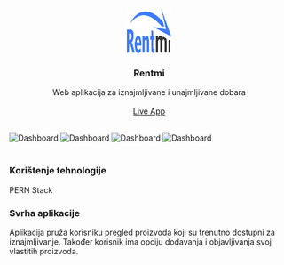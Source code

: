 

<br />
<p align="center">
   <img src="https://github.com/alkuca/iznajmitelj/blob/main/client/src/images/LogoF.svg?raw=true" alt="Logo" width="80" height="80">
  <h3 align="center">Rentmi</h3>
  <p align="center">
    Web aplikacija za iznajmljivane i unajmljivane dobara
    <br />
    <br />
    <a href="https://rentmi.herokuapp.com/">Live App</a>
  </p>
</p>
<br />
<img src="https://res.cloudinary.com/dgq3h1sri/image/upload/v1634812415/Github%20images/screencapture-rentmi-herokuapp-dashboard-stvari-2021-10-20-17_42_35_1.png" alt="Dashboard">
<img src="https://res.cloudinary.com/dgq3h1sri/image/upload/v1634812417/Github%20images/screencapture-rentmi-herokuapp-dashboard-iznajmljeno-2021-10-20-18_59_05.png" alt="Dashboard">
<img src="https://res.cloudinary.com/dgq3h1sri/image/upload/v1634812458/Github%20images/screencapture-rentmi-herokuapp-dashboard-trazi-2021-10-20-17_43_14.png" alt="Dashboard">
<img src="https://res.cloudinary.com/dgq3h1sri/image/upload/v1634812471/Github%20images/screencapture-rentmi-herokuapp-dashboard-stvar-983fbcc4-c67e-479b-a488-633d9c101550-2021-10-21-11_48_32.png" alt="Dashboard">
<br />
<br />

### Korištenje tehnologije
PERN Stack

### Svrha aplikacije
<p>
Aplikacija pruža korisniku pregled proizvoda koji su trenutno dostupni za iznajmljivanje.
Također korisnik ima opciju dodavanja i objavljivanja svoj vlastitih proizvoda.
</p>
